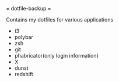 = dotfile-backup =

Contains my dotfiles for various applications

* i3
* polybar
* zsh
* git
* phabricator(only login information)
* X
* dunst
* redshift
